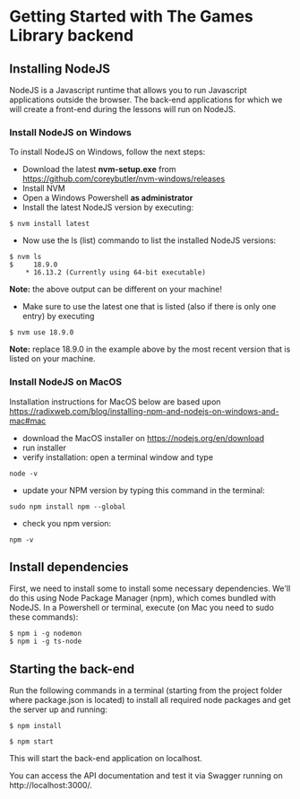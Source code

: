 # Getting Started with The Games Library backend

## Installing NodeJS

NodeJS is a Javascript runtime that allows you to run Javascript applications outside the browser. The back-end applications for which we will create a front-end during the lessons will run on NodeJS.

### Install NodeJS on Windows

To install NodeJS on Windows, follow the next steps:

-   Download the latest **nvm-setup.exe** from <https://github.com/coreybutler/nvm-windows/releases>
-   Install NVM
-   Open a Windows Powershell **as administrator**
-   Install the latest NodeJS version by executing:

```
$ nvm install latest
```

-   Now use the ls (list) commando to list the installed NodeJS versions:

```
$ nvm ls
$     18.9.0
    * 16.13.2 (Currently using 64-bit executable)
```

**Note:** the above output can be different on your machine!

-   Make sure to use the latest one that is listed (also if there is only one entry) by executing

```
$ nvm use 18.9.0
```

**Note:** replace 18.9.0 in the example above by the most recent version that is listed on your machine.

### Install NodeJS on MacOS

Installation instructions for MacOS below are based upon <https://radixweb.com/blog/installing-npm-and-nodejs-on-windows-and-mac#mac>

- download the MacOS installer on <https://nodejs.org/en/download>
- run installer
- verify installation: open a terminal window and type 
```
node -v
```
- update your NPM version by typing this command in the terminal:
```
sudo npm install npm --global
```
- check you npm version: 
```
npm -v
```

## Install dependencies

First, we need to install some to install some necessary dependencies. We'll do this using Node Package Manager (npm), which comes bundled with NodeJS. In a Powershell or terminal, execute (on Mac you need to sudo these commands):

```
$ npm i -g nodemon
$ npm i -g ts-node
```

## Starting the back-end

Run the following commands in a terminal (starting from the project folder where package.json is located) to install all required node packages and get the server up and running:

```
$ npm install

$ npm start
```

This will start the back-end application on localhost.

You can access the API documentation and test it via Swagger running on http://localhost:3000/.
